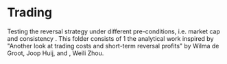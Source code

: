 # Trading

Testing the reversal strategy under different pre-conditions, i.e. market cap and consistency .
This folder consists of 1 the analytical work inspired by "Another look at trading costs and short-term reversal profits" by Wilma de Groot, Joop Huij, and
, Weili Zhou.
